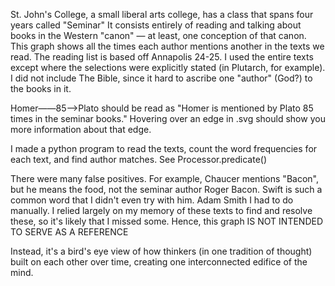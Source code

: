 St. John's College, a small liberal arts college, has a class that spans four years called "Seminar"
It consists entirely of reading and talking about books in the Western "canon" — at least, one conception of that canon.
This graph shows all the times each author mentions another in the texts we read.
The reading list is based off Annapolis 24-25. I used the entire texts except where the selections were explicitly stated (in Plutarch, for example).
I did not include The Bible, since it hard to ascribe one "author" (God?) to the books in it.

Homer——85——>Plato should be read as "Homer is mentioned by Plato 85 times in the seminar books."
Hovering over an edge in .svg should show you more information about that edge.

I made a python program to read the texts, count the word frequencies for each text, and find author matches. See Processor.predicate()

There were many false positives. For example, Chaucer mentions "Bacon", but he means the food, not the seminar author Roger Bacon. Swift is such a common word that I didn't even try with him. Adam Smith I had to do manually.
I relied largely on my memory of these texts to find and resolve these, so it's likely that I missed some. Hence, this graph IS NOT INTENDED TO SERVE AS A REFERENCE

Instead, it's a bird's eye view of how thinkers (in one tradition of thought) built on each other over time, creating one interconnected edifice of the mind.
